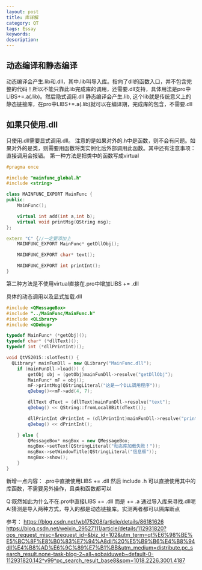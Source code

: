 ```yaml
---
layout: post
title: 库详解
category: QT
tags: Essay
keywords: 
description: 
---
```


## 动态编译和静态编译
动态编译会产生.lib和.dll，其中.lib叫导入库。指向了dll的函数入口，并不包含完整的代码！所以不能只靠此lib完成库的调用，还需要.dll支持，具体用法是pro中LIBS+=.a(.lib)。然后隐式调用.dll
静态编译会产生.lib, 这个lib就是传统意义上的静态链接库，在pro中LIBS+=.a(.lib)就可以在编译期，完成库的包含，不需要.dll

## 如果只使用.dll
只使用.dll需要显式调用.dll。
注意的是如果对外的.h中是函数，则不会有问题。如果对外的是类，则需要用函数将类实例化后外部调用此函数。其中还有注意事项：直接调用会报错。
第一种方法是把类中的函数写成virtual
```cpp
#pragma once

#include "mainfunc_global.h"
#include <string>

class MAINFUNC_EXPORT MainFunc {
public:
	MainFunc();

	virtual int add(int a,int b);
	virtual void printMsg(QString msg);
};

extern "C" {//一定要添加上
	MAINFUNC_EXPORT MainFunc* getDllObj();

	MAINFUNC_EXPORT char* text();

	MAINFUNC_EXPORT int printInt();
}
```
第二种方法是不使用virtual直接在.pro中增加LIBS += .dll

具体的动态调用以及显式加载.dll
```cpp
#include <QMessageBox>
#include "../MainFunc/MainFunc.h"
#include <QLibrary>
#include <QDebug>

typedef MainFunc* (*getObj)();
typedef char* (*dllText)();
typedef int (*dllPrintInt)();

void QtVS2015::slotTest() {
  QLibrary* mainFunDll = new QLibrary("MainFunc.dll");
	if (mainFunDll->load()) {
		getObj obj = (getObj)mainFunDll->resolve("getDllObj");
		MainFunc* mF = obj();
		mF->printMsg(QStringLiteral("这是一个DLL调用程序"));
		qDebug()<<mF->add(4, 7);

		dllText dText = (dllText)mainFunDll->resolve("text");
		qDebug() << QString::fromLocal8Bit(dText());

		dllPrintInt dPrintInt = (dllPrintInt)mainFunDll->resolve("printInt");
		qDebug() << dPrintInt();

	} else {
		QMessageBox* msgBox = new QMessageBox;
		msgBox->setText(QStringLiteral("动态库加载失败！"));
		msgBox->setWindowTitle(QStringLiteral("信息框"));
		msgBox->show();
	}
}
```
新增一点内容：
.pro中直接使用LIBS += .dll
然后 include .h 可以直接使用其中的库函数，不需要另外操作，且类和函数都可以

Q:既然如此为什么不在.pro中直接LIBS += .dll 而是 += .a 通过导入库来寻找.dll呢
A:猜测是导入两种方式，导入的都是动态链接库。实测两者都可以隔库断点

参考：
https://blog.csdn.net/wb175208/article/details/86181626
https://blog.csdn.net/weixin_29527111/article/details/112931820?ops_request_misc=&request_id=&biz_id=102&utm_term=qt%E6%98%BE%E5%BC%8F%E8%B0%83%E7%94%A8dll%20%E5%B9%B6%E4%B8%94dll%E4%B8%AD%E6%9C%89%E7%B1%BB&utm_medium=distribute.pc_search_result.none-task-blog-2~all~sobaiduweb~default-0-112931820.142^v99^pc_search_result_base8&spm=1018.2226.3001.4187
